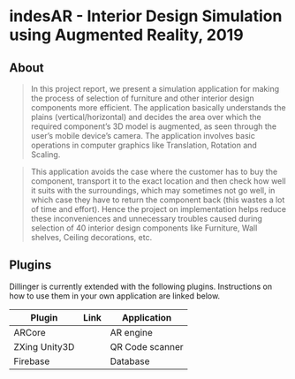 # indesAR - Interior Design Simulation using Augmented Reality, 2019

## About

>In this project report, we present a simulation application for making the process of selection
>of furniture and other interior design components more efficient. The application basically
>understands the plains (vertical/horizontal) and decides the area over which the required component’s
>3D model is augmented, as seen through the user’s mobile device’s camera. The
>application involves basic operations in computer graphics like Translation, Rotation and Scaling.

>This application avoids the case where the customer has to buy the component, transport
>it to the exact location and then check how well it suits with the surroundings, which may
>sometimes not go well, in which case they have to return the component back (this wastes a lot
>of time and effort). Hence the project on implementation helps reduce these inconveniences and
>unnecessary troubles caused during selection of 40 interior design components like Furniture,
>Wall shelves, Ceiling decorations, etc.

## Plugins

Dillinger is currently extended with the following plugins.
Instructions on how to use them in your own application are linked below.

| Plugin | Link | Application |
| ------ | ------ | ----------|
| ARCore | [](https://developers.google.com/ar) | AR engine |
| ZXing Unity3D | []([https://github.com/linmq/ZXing_Unity3D_Test]) | QR Code scanner |
| Firebase | [](https://firebase.google.com/docs/unity/setup) | Database |
